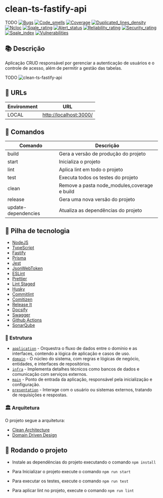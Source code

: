 # clean-ts-fastify-api

TODO
[![Bugs](https://sonarcloud.io/api/project_badges/measure?project=handrespatrick_node-serverless-lambda-typescript&metric=bugs&token=223c3cc05872a4dbd7e170f7426414a437cf7834)](https://sonarcloud.io/summary/new_code?id=handrespatrick_node-serverless-lambda-typescript) [![Code_smells](https://sonarcloud.io/api/project_badges/measure?project=handrespatrick_node-serverless-lambda-typescript&metric=code_smells&token=223c3cc05872a4dbd7e170f7426414a437cf7834)](https://sonarcloud.io/summary/new_code?id=handrespatrick_node-serverless-lambda-typescript) [![Coverage](https://sonarcloud.io/api/project_badges/measure?project=handrespatrick_node-serverless-lambda-typescript&metric=coverage&token=223c3cc05872a4dbd7e170f7426414a437cf7834)](https://sonarcloud.io/summary/new_code?id=handrespatrick_node-serverless-lambda-typescript) [![Duplicated_lines_density](https://sonarcloud.io/api/project_badges/measure?project=handrespatrick_node-serverless-lambda-typescript&metric=duplicated_lines_density&token=223c3cc05872a4dbd7e170f7426414a437cf7834)](https://sonarcloud.io/summary/new_code?id=handrespatrick_node-serverless-lambda-typescript) [![Ncloc](https://sonarcloud.io/api/project_badges/measure?project=handrespatrick_node-serverless-lambda-typescript&metric=ncloc&token=223c3cc05872a4dbd7e170f7426414a437cf7834)](https://sonarcloud.io/summary/new_code?id=handrespatrick_node-serverless-lambda-typescript) [![Sqale_rating](https://sonarcloud.io/api/project_badges/measure?project=handrespatrick_node-serverless-lambda-typescript&metric=sqale_rating&token=223c3cc05872a4dbd7e170f7426414a437cf7834)](https://sonarcloud.io/summary/new_code?id=handrespatrick_node-serverless-lambda-typescript) [![Alert_status](https://sonarcloud.io/api/project_badges/measure?project=handrespatrick_node-serverless-lambda-typescript&metric=alert_status&token=223c3cc05872a4dbd7e170f7426414a437cf7834)](https://sonarcloud.io/summary/new_code?id=handrespatrick_node-serverless-lambda-typescript) [![Reliability_rating](https://sonarcloud.io/api/project_badges/measure?project=handrespatrick_node-serverless-lambda-typescript&metric=reliability_rating&token=223c3cc05872a4dbd7e170f7426414a437cf7834)](https://sonarcloud.io/summary/new_code?id=handrespatrick_node-serverless-lambda-typescript) [![Security_rating](https://sonarcloud.io/api/project_badges/measure?project=handrespatrick_node-serverless-lambda-typescript&metric=security_rating&token=223c3cc05872a4dbd7e170f7426414a437cf7834)](https://sonarcloud.io/summary/new_code?id=handrespatrick_node-serverless-lambda-typescript) [![Sqale_index](https://sonarcloud.io/api/project_badges/measure?project=handrespatrick_node-serverless-lambda-typescript&metric=sqale_index&token=223c3cc05872a4dbd7e170f7426414a437cf7834)](https://sonarcloud.io/summary/new_code?id=handrespatrick_node-serverless-lambda-typescript) [![Vulnerabilities](https://sonarcloud.io/api/project_badges/measure?project=handrespatrick_node-serverless-lambda-typescript&metric=vulnerabilities&token=223c3cc05872a4dbd7e170f7426414a437cf7834)](https://sonarcloud.io/summary/new_code?id=handrespatrick_node-serverless-lambda-typescript)

## 📚 Descrição

Aplicação CRUD responsável por gerenciar a autenticação de usuários e o controle de acesso, além de permitir a gestão das tabelas.

TODO
![clean-ts-fastify-api](./docs/node-lambda-serverless.gif)

## 🔗 URLs

| Environment | URL                      |
| ----------- | ------------------------ |
| LOCAL       | <http://localhost:3000/> |

## 🎯 Comandos

| Comando             | Descrição                                    |
| ------------------- | -------------------------------------------- |
| build               | Gera a versão de produção do projeto         |
| start               | Inicializa o projeto                         |
| lint                | Aplica lint em todo o projeto                |
| test                | Executa todos os testes do projeto           |
| clean               | Remove a pasta node_modules,coverage e build |
| release             | Gera uma nova versão do projeto              |
| update-dependencies | Atualiza as dependências do projeto          |

## 🍂 Pilha de tecnologia

- [NodeJS](https://nodejs.org/en)
- [TypeScript](https://www.typescriptlang.org)
- [Fastify](https://www.fastify.io)
- [Prisma](https://www.prisma.io)
- [Jest](https://jestjs.io)
- [JsonWebToken](https://www.npmjs.com/package/jsonwebtoken)
- [ESLint](https://eslint.org)
- [Prettier](https://prettier.io)
- [Lint Staged](https://github.com/okonet/lint-staged#readme)
- [Husky](https://typicode.github.io/husky)
- [Commitlint](https://commitlint.js.org)
- [Comitizen](https://commitizen-tools.github.io/commitizen)
- [Release It](https://github.com/release-it/release-it)
- [Docsify](https://docsify.js.org)
- [Swagger](https://swagger.io)
- [Github Actions](https://docs.github.com/pt/actions)
- [SonarQube](https://www.sonarqube.org)

### 📁 Estrutura

- [`application`](./src/application) - Orquestra o fluxo de dados entre o domínio e as interfaces, contendo a lógica de aplicação e casos de uso.
- [`domain`](./src/domain) - O núcleo do sistema, com regras e lógicas de negócio, entidades, e interfaces de repositórios.
- [`infra`](./src/infra) - Implementa detalhes técnicos como bancos de dados e comunicação com serviços externos.
- [`main`](./src/main) - Ponto de entrada da aplicação, responsável pela inicialização e configuração.
- [`presentation`](./src/presentation) - Interage com o usuário ou sistemas externos, tratando de requisições e respostas.

### 🏛️ Arquitetura

O projeto segue a arquitetura:

- [Clean Architecture](https://blog.cleancoder.com/uncle-bob/2012/08/13/the-clean-architecture.html)
- [Domain Driven Design](https://en.wikipedia.org/wiki/Domain-driven_design)

## 🏃 Rodando o projeto

- Instale as dependências do projeto executando o comando `npm install`

- Para Inicializar o projeto execute o comando `npm run start`

- Para executar os testes, execute o comando `npm run test`

- Para aplicar lint no projeto, execute o comando `npm run lint`
